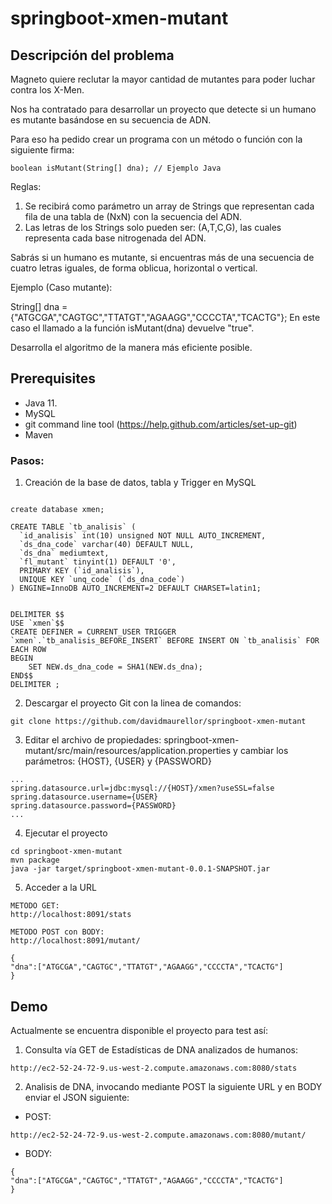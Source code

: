 # springboot-xmen-mutant

## Descripción del problema
 
Magneto quiere reclutar la mayor cantidad de mutantes para poder luchar contra los X-Men.

Nos ha contratado para desarrollar un proyecto que detecte si un humano es mutante basándose en su secuencia de ADN.

Para eso ha pedido crear un programa con un método o función con la siguiente firma:

```
boolean isMutant(String[] dna); // Ejemplo Java
```

Reglas: 
1. Se recibirá como parámetro un array de Strings que representan cada fila de una tabla de (NxN) con la secuencia del ADN. 
2. Las letras de los Strings solo pueden ser: (A,T,C,G), las cuales representa cada base nitrogenada del ADN.

Sabrás si un humano es mutante, si encuentras más de una secuencia de cuatro letras iguales​, de forma oblicua, horizontal o vertical.

Ejemplo (Caso mutante):

String[] dna = {"ATGCGA","CAGTGC","TTATGT","AGAAGG","CCCCTA","TCACTG"};
En este caso el llamado a la función isMutant(dna) devuelve "true". 

Desarrolla el algoritmo de la manera más eficiente posible.


## Prerequisites

* Java 11.
* MySQL
* git command line tool (https://help.github.com/articles/set-up-git)
* Maven

### Pasos:

1. Creación de la base de datos, tabla y Trigger en MySQL
```

create database xmen;

CREATE TABLE `tb_analisis` (
  `id_analisis` int(10) unsigned NOT NULL AUTO_INCREMENT,
  `ds_dna_code` varchar(40) DEFAULT NULL,
  `ds_dna` mediumtext,
  `fl_mutant` tinyint(1) DEFAULT '0',
  PRIMARY KEY (`id_analisis`),
  UNIQUE KEY `unq_code` (`ds_dna_code`)
) ENGINE=InnoDB AUTO_INCREMENT=2 DEFAULT CHARSET=latin1;


DELIMITER $$
USE `xmen`$$
CREATE DEFINER = CURRENT_USER TRIGGER `xmen`.`tb_analisis_BEFORE_INSERT` BEFORE INSERT ON `tb_analisis` FOR EACH ROW
BEGIN
	SET NEW.ds_dna_code = SHA1(NEW.ds_dna);
END$$
DELIMITER ;

```

2. Descargar el proyecto Git con la  linea de comandos:
```
git clone https://github.com/davidmaurellor/springboot-xmen-mutant
```

3. Editar el archivo de propiedades: springboot-xmen-mutant/src/main/resources/application.properties y cambiar los parámetros: {HOST}, {USER} y {PASSWORD}
```
...
spring.datasource.url=jdbc:mysql://{HOST}/xmen?useSSL=false
spring.datasource.username={USER}
spring.datasource.password={PASSWORD}
...
```

4. Ejecutar el proyecto
```
cd springboot-xmen-mutant
mvn package
java -jar target/springboot-xmen-mutant-0.0.1-SNAPSHOT.jar
```

5. Acceder a la URL
```
METODO GET:
http://localhost:8091/stats
```

```
METODO POST con BODY:
http://localhost:8091/mutant/

{
"dna":["ATGCGA","CAGTGC","TTATGT","AGAAGG","CCCCTA","TCACTG"]
}
```

## Demo

Actualmente se encuentra disponible el proyecto para test así:

1. Consulta vía GET de Estadísticas de DNA analizados de humanos:
```
http://ec2-52-24-72-9.us-west-2.compute.amazonaws.com:8080/stats
```

2. Analisis de DNA, invocando mediante POST la siguiente URL y en BODY enviar el JSON siguiente:
* POST: 
```
http://ec2-52-24-72-9.us-west-2.compute.amazonaws.com:8080/mutant/
```

* BODY:
```
{
"dna":["ATGCGA","CAGTGC","TTATGT","AGAAGG","CCCCTA","TCACTG"]
}
```



